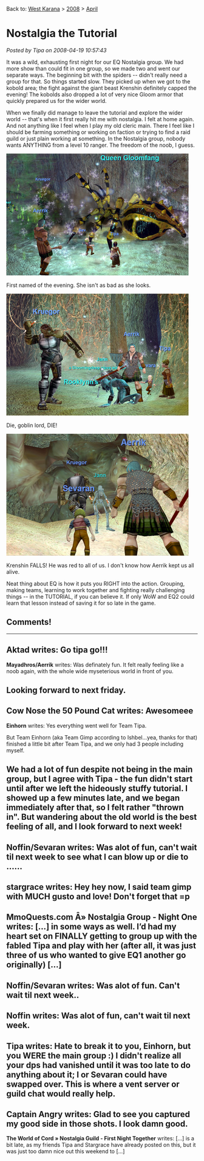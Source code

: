 Back to: [West Karana](/posts/westkarana.md) > [2008](/posts/2008/westkarana.md) > [April](./westkarana.md)
# Nostalgia the Tutorial

*Posted by Tipa on 2008-04-19 10:57:43*

It was a wild, exhausting first night for our EQ Nostalgia group. We had more show than could fit in one group, so we made two and went our separate ways. The beginning bit with the spiders -- didn't really need a group for that. So things started slow. They picked up when we got to the kobold area; the fight against the giant beast Krenshin definitely capped the evening! The kobolds also dropped a lot of very nice Gloom armor that quickly prepared us for the wider world.

When we finally did manage to leave the tutorial and explore the wider world -- that's when it first really hit me with nostalgia. I felt at home again. And not anything like I feel when I play my old cleric main. There I feel like I should be farming something or working on faction or trying to find a raid guild or just plain working at something. In the Nostalgia group, nobody wants ANYTHING from a level 10 ranger. The freedom of the noob, I guess.

![eqgame-2008-04-18-20-23-13-43.jpg](../../../uploads/2008/04/eqgame-2008-04-18-20-23-13-43.jpg)

First named of the evening. She isn't as bad as she looks.

![eqgame-2008-04-18-21-37-12-13.jpg](../../../uploads/2008/04/eqgame-2008-04-18-21-37-12-13.jpg)

Die, goblin lord, DIE!

![eqgame-2008-04-18-21-26-24-78.jpg](../../../uploads/2008/04/eqgame-2008-04-18-21-26-24-78.jpg)

Krenshin FALLS! He was red to all of us. I don't know how Aerrik kept us all alive.

Neat thing about EQ is how it puts you RIGHT into the action. Grouping, making teams, learning to work together and fighting really challenging things -- in the TUTORIAL, if you can believe it. If only WoW and EQ2 could learn that lesson instead of saving it for so late in the game.

## Comments!
---
**Aktad** writes: Go tipa go!!!
---
**Mayadhros/Aerrik** writes: Was definately fun. It felt really feeling like a noob again, with the whole wide myseterious world in front of you.

Looking forward to next friday.
---
**Cow Nose the 50 Pound Cat** writes: Awesomeee
---
**Einhorn** writes: Yes everything went well for Team Tipa.

But Team Einhorn (aka Team Gimp according to Ishbel...yea, thanks for that) finished a little bit after Team Tipa, and we only had 3 people including myself.

We had a lot of fun despite not being in the main group, but I agree with Tipa - the fun didn't start until after we left the hideously stuffy tutorial. I showed up a few minutes late, and we began immediately after that, so I felt rather "thrown in". But wandering about the old world is the best feeling of all, and I look forward to next week!
---
**Noffin/Sevaran** writes: Was alot of fun, can't wait til next week to see what I can blow up or die to ......
---
**stargrace** writes: Hey hey now, I said team gimp with MUCH gusto and love! Don't forget that =p
---
**MmoQuests.com Â» Nostalgia Group - Night One** writes: [...] in some ways as well. I’d had my heart set on FINALLY getting to group up with the fabled Tipa and play with her (after all, it was just three of us who wanted to give EQ1 another go originally) [...]
---
**Noffin/Sevaran** writes: Was alot of fun. Can't wait til next week..
---
**Noffin** writes: Was alot of fun, can't wait til next week.
---
**Tipa** writes: Hate to break it to you, Einhorn, but you WERE the main group :) I didn't realize all your dps had vanished until it was too late to do anything about it; I or Sevaran could have swapped over. This is where a vent server or guild chat would really help.
---
**Captain Angry** writes: Glad to see you captured my good side in those shots. I look damn good.
---
**The World of Cord » Nostalgia Guild - First Night Together** writes: [...] is a bit late, as my friends Tipa and Stargrace have already posted on this, but it was just too damn nice out this weekend to [...]
